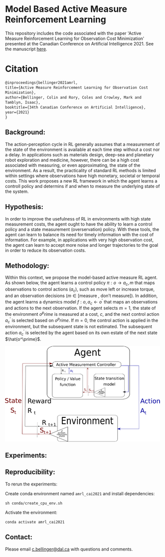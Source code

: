 # Model Based Active Measure Reinforcement Learning
This repository includes the code associated with the paper 'Active Measure Reinforcement Learning for Observation Cost Minimization' presented at the Canadian Conference on Artificial Intelligence 2021. See the manuscript [here](https://caiac.pubpub.org/pub/3hn8s5v9/release/1).

# Citation

    @inproceedings{bellinger2021amrl,
    title={Active Measure Reinforcement Learning for Observation Cost Minimization},
    author={Bellinger, Colin and Rory, Coles and Crowley, Mark and Tamblyn, Isaac},
    booktitle={34th Canadian Conference on Artificial Intelligence},
    year={2021}
    }

## Background:

The action-perception cycle in RL generally assumes that a measurement of the state of the environment is available at each time step without a cost nor a delay. In applications such as materials design, deep-sea and planetary robot exploration and medicine, however, there can be a high cost associated with measuring, or even approximating, the state of the environment. As a result, the practicality of standard RL methods is limited within settings where observations have high monetary, societal or temporal costs. This work proposes a new RL framework in which the agent learns a controll policy and determins if and when to measure the underlying state of the system.

## Hypothesis: 

In order to improve the usefulness of RL in environments with high state measurement costs, the agent ought to have the ability to learn a control policy and a state measurement (overservation) policy. With these tools, the agent can learn to balance its need for timely information with the cost of information. For example, in applications with very high observation cost, the agent can learn to accept more noise and longer trajectories to the goal in order to reduce its observation costs. 

## Methodology: 

Within this context, we propose the model-based active measure RL agent. As shown below, the agent learns a control policy $\pi: o \rightarrow a_c, m$ that maps observations to control actions ($a_c$), such as move left or increase torque, and an observation decisions ($m \in [ \text{measure , don't measure} ]$). In addition, the agent learns a dynamics model $f: o,a_c \leftarrow o^\prime$ that maps an observations and actions to the next observation. If the agent selects $m=1$, the state of the environment $o^prime$ is measured at a cost, $c$, and the next control action $a_c ^\prime$ is selected based on $o^prime$. If $m=0$, the control action is applied in the environment, but the subsequent state is not estimated. The subsequent action $a_c ^\prime$ is selected by the agent based on its own estate of the next state  $\hat{o^\prime}$.

![plot](figures/modelBasedActiveMeasureAgent.png)


## Experiments: 


## Reproducibility: 

To rerun the experiments:

Create conda environment named `amrl_cai2021` and install dependencies:

    sh conda/create_cpu_env.sh    

Activate the environment:

    conda activate amrl_cai2021


## Contact:

Please email c.bellinger@dal.ca with questions and comments. 

